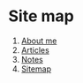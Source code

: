 # Site map

1) [About me](./about_me.md)
2) [Articles](./articles)
3) [Notes](./notes)
4) [Sitemap](./site_map.md)  

